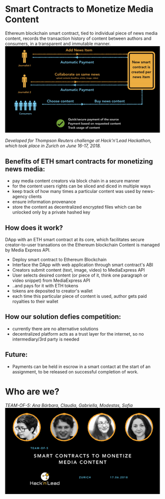 # Smart Contracts to Monetize Media Content
Ethereum blockchain smart contract, tied to individual piece of news media content, records the transaction history of content between authors and consumers, in a transparent and immutable manner.
![SMART CONTRACT SOLUTION PROPOSAL](https://github.com/mfilipav/NewsSmartContracts/blob/master/misc/img2.jpg)

*Developed for Thompson Reuters challenge at Hack'n'Lead Hackathon, which took place in Zurich on June 16-17, 2018.*

## Benefits of ETH smart contracts for monetizing news media:
  - pay media content creators via block chain in a secure manner
  - for the content users rights can be sliced and diced in multiple ways
  - keep track of how many times a particular content was used by news-agency clients
  - ensure information provenance
  - store the content as decentralized encrypted files which can be unlocked only by a private hashed key

## How does it work?
DApp with an ETH smart contract at its core, which facilitates secure creator-to-user transations on the Ethereum blockchain
Content is managed by Media Express API.
  - Deploy smart contract to Ethereum Blockchain
  - Interface the DApp with web application through smart contract's ABI
  - Creators submit content (text, image, video) to MediaExpress API
  - User selects desired content (or piece of it, think one paragraph or video snippet) from MediaExpress API
  - ..and pays for it with ETH tokens
  - tokens are deposited to creator's wallet
  - each time this particular piece of content is used, author gets paid royalties to their wallet

## How our solution defies competition:
- currently there are no alternative solutions
- decentralized platform acts as a trust layer for the internet, so no intermediary/3rd party is needed

## Future:
- Payments can be held in escrow in a smart contact at the start of an assignment, to be released on successful completion of work.

# Who are we?
*TEAM-OF-5: Ana Bárbara, Claudia, Gabriella, Modestas, Sofia*
![TEAM-OF-5](https://github.com/mfilipav/NewsSmartContracts/blob/master/misc/img1.jpg)
